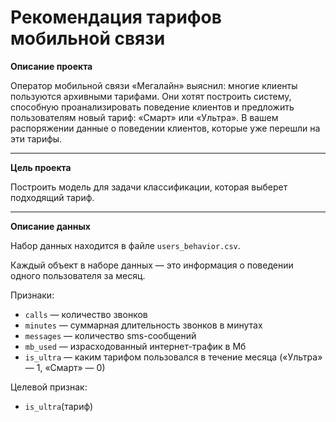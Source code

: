 # Рекомендация тарифов мобильной связи

**Описание проекта**

Оператор мобильной связи «Мегалайн» выяснил: многие клиенты пользуются архивными тарифами. Они хотят построить систему, способную проанализировать поведение клиентов и предложить пользователям новый тариф: «Смарт» или «Ультра». В вашем распоряжении данные о поведении клиентов, которые уже перешли на эти тарифы.

---
**Цель проекта**

Построить модель для задачи классификации, которая выберет подходящий тариф.

---
**Описание данных**

Набор данных находится в файле `users_behavior.csv`.

Каждый объект в наборе данных — это информация о поведении одного пользователя за месяц. 

Признаки:
- `сalls` — количество звонков
- `minutes` — суммарная длительность звонков в минутах
- `messages` — количество sms-сообщений
- `mb_used` — израсходованный интернет-трафик в Мб
- `is_ultra` — каким тарифом пользовался в течение месяца («Ультра» — 1, «Смарт» — 0)

Целевой признак: 
- `is_ultra`(тариф)
